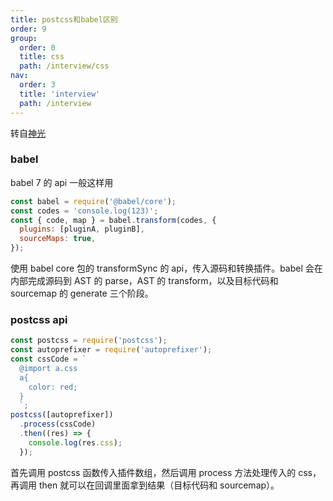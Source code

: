 ```yaml
---
title: postcss和babel区别
order: 9
group:
  order: 0
  title: css
  path: /interview/css
nav:
  order: 3
  title: 'interview'
  path: /interview
---
```


转自[神光](https://juejin.cn/post/6964413078922330126?searchId=2024030220075532848C8DFF35C62072B7)

### babel

babel 7 的 api 一般这样用

```js
const babel = require('@babel/core');
const codes = 'console.log(123)';
const { code, map } = babel.transform(codes, {
  plugins: [pluginA, pluginB],
  sourceMaps: true,
});
```

使用 babel core 包的 transformSync 的 api，传入源码和转换插件。babel 会在内部完成源码到 AST 的 parse，AST 的 transform，以及目标代码和 sourcemap 的 generate 三个阶段。

### postcss api

```js
const postcss = require('postcss');
const autoprefixer = require('autoprefixer');
const cssCode = `
  @import a.css
  a{
    color: red;
  }
  `;
postcss([autoprefixer])
  .process(cssCode)
  .then((res) => {
    console.log(res.css);
  });
```

首先调用 postcss 函数传入插件数组，然后调用 process 方法处理传入的 css，再调用 then 就可以在回调里面拿到结果（目标代码和 sourcemap）。
